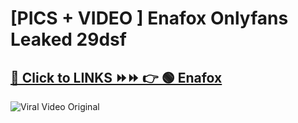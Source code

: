 
 # [PICS + VIDEO ] Enafox Onlyfans Leaked 29dsf

## <h2><a href="https://clipsfans.com/Enafox&ref=git">🔗 Click to LINKS ⏩⏩ 👉 🟢 Enafox </a></h2>

<a href="https://clipsfans.com/Enafox&ref=git" rel="nofollow" data-target="animated-image.originalLink"><img src="https://i.ibb.co.com/xMMVF88/686577567.gif" alt="Viral Video Original" style="max-width: 100%; display: inline-block;" data-target="animated-image.originalImage"></a>

